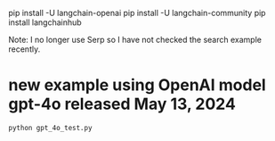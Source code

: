 pip install -U langchain-openai
pip install -U langchain-community
pip install langchainhub

Note: I no longer use Serp so I have not checked the search example recently.

# new example using OpenAI model gpt-4o released May 13, 2024

    python gpt_4o_test.py
